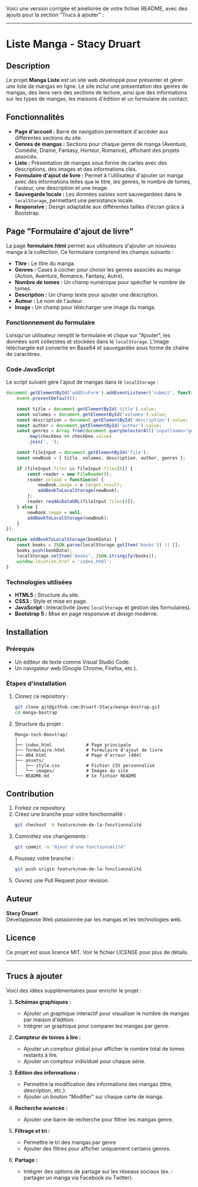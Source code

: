 Voici une version corrigée et améliorée de votre fichier README, avec des ajouts pour la section "Trucs à ajouter" :

---

# Liste Manga - Stacy Druart

## Description
Le projet **Manga Liste** est un site web développé pour présenter et gérer une liste de mangas en ligne. Le site inclut une présentation des genres de mangas, des liens vers des sections de lecture, ainsi que des informations sur les types de mangas, les maisons d'édition et un formulaire de contact.

## Fonctionnalités
- **Page d'accueil :** Barre de navigation permettant d'accéder aux différentes sections du site.
- **Genres de mangas :** Sections pour chaque genre de manga (Aventure, Comédie, Drame, Fantasy, Horreur, Romance), affichant des projets associés.
- **Liste :** Présentation de mangas sous forme de cartes avec des descriptions, des images et des informations clés.
- **Formulaire d'ajout de livre :** Permet à l'utilisateur d'ajouter un manga avec des informations telles que le titre, les genres, le nombre de tomes, l'auteur, une description et une image.
- **Sauvegarde locale :** Les données saisies sont sauvegardées dans le `localStorage`, permettant une persistance locale.
- **Responsive :** Design adaptable aux différentes tailles d'écran grâce à Bootstrap.

## Page "Formulaire d'ajout de livre"
La page **formulaire.html** permet aux utilisateurs d'ajouter un nouveau manga à la collection. Ce formulaire comprend les champs suivants :
- **Titre :** Le titre du manga.
- **Genres :** Cases à cocher pour choisir les genres associés au manga (Action, Aventure, Romance, Fantasy, Autre).
- **Nombre de tomes :** Un champ numérique pour spécifier le nombre de tomes.
- **Description :** Un champ texte pour ajouter une description.
- **Auteur :** Le nom de l'auteur.
- **Image :** Un champ pour télécharger une image du manga.

### Fonctionnement du formulaire
Lorsqu'un utilisateur remplit le formulaire et clique sur "Ajouter", les données sont collectées et stockées dans le `localStorage`. L'image téléchargée est convertie en Base64 et sauvegardée sous forme de chaîne de caractères.

### Code JavaScript
Le script suivant gère l'ajout de mangas dans le `localStorage` :

```javascript
document.getElementById('addDivForm').addEventListener('submit', function(event) {
    event.preventDefault();

    const title = document.getElementById('title').value;
    const volumes = document.getElementById('volumes').value;
    const description = document.getElementById('description').value;
    const author = document.getElementById('author').value;
    const genres = Array.from(document.querySelectorAll('input[name="genre"]:checked'))
        .map(checkbox => checkbox.value)
        .join(', ');

    const fileInput = document.getElementById('file');
    const newBook = { title, volumes, description, author, genres };

    if (fileInput.files && fileInput.files[0]) {
        const reader = new FileReader();
        reader.onload = function(e) {
            newBook.image = e.target.result;
            addBookToLocalStorage(newBook);
        };
        reader.readAsDataURL(fileInput.files[0]);
    } else {
        newBook.image = null;
        addBookToLocalStorage(newBook);
    }
});

function addBookToLocalStorage(bookData) {
    const books = JSON.parse(localStorage.getItem('books')) || [];
    books.push(bookData);
    localStorage.setItem('books', JSON.stringify(books));
    window.location.href = 'index.html';
}
```

### Technologies utilisées
- **HTML5 :** Structure du site.
- **CSS3 :** Style et mise en page.
- **JavaScript :** Interactivité (avec `localStorage` et gestion des formulaires).
- **Bootstrap 5 :** Mise en page responsive et design moderne.

## Installation

### Prérequis
- Un éditeur de texte comme Visual Studio Code.
- Un navigateur web (Google Chrome, Firefox, etc.).

### Étapes d'installation
1. Clonez ce repository :
   ```bash
   git clone git@github.com:Druart-Stacy/manga-bostrap.git
   cd manga-bostrap
   ```

2. Structure du projet :
   ```
   Manga-tech-Boostrap/
   │
   ├── index.html             # Page principale
   ├── formulaire.html        # Formulaire d'ajout de livre
   ├── 404.html               # Page d'erreur (404)
   ├── assets/
   │   ├── style.css          # Fichier CSS personnalisé
   │   └── images/            # Images du site
   └── README.md              # Ce fichier README
   ```

## Contribution
1. Forkez ce repository.
2. Créez une branche pour votre fonctionnalité :
   ```bash
   git checkout -b feature/nom-de-la-fonctionnalité
   ```
3. Committez vos changements :
   ```bash
   git commit -m "Ajout d'une fonctionnalité"
   ```
4. Poussez votre branche :
   ```bash
   git push origin feature/nom-de-la-fonctionnalité
   ```
5. Ouvrez une Pull Request pour révision.

## Auteur
**Stacy Druart**  
Développeuse Web passionnée par les mangas et les technologies web.

## Licence
Ce projet est sous licence MIT. Voir le fichier LICENSE pour plus de détails.

---

## Trucs à ajouter
Voici des idées supplémentaires pour enrichir le projet :
1. **Schémas graphiques :**
   - Ajouter un graphique interactif pour visualiser le nombre de mangas par maison d'édition.
   - Intégrer un graphique pour comparer les mangas par genre.

2. **Compteur de tomes à lire :**
   - Ajouter un compteur global pour afficher le nombre total de tomes restants à lire.
   - Ajouter un compteur individuel pour chaque série.

3. **Édition des informations :**
   - Permettre la modification des informations des mangas (titre, description, etc.).
   - Ajouter un bouton "Modifier" sur chaque carte de manga.

4. **Recherche avancée :**
   - Ajouter une barre de recherche pour filtrer les mangas genre.

5. **Filtrage et tri :**
   - Permettre le tri des mangas par genre
   - Ajouter des filtres pour afficher uniquement certains genres.

6. **Partage :**
   - Intégrer des options de partage sur les réseaux sociaux (ex. : partager un manga via Facebook ou Twitter).





